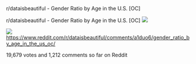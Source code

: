 r/dataisbeautiful - Gender Ratio by Age in the U.S. [OC]

r/dataisbeautiful - Gender Ratio by Age in the U.S. [OC]
![](../_resources/90cde62d217cac2fdbb5cd0cc618e5f3.png)

![](../_resources/87e970e47c8dd6f7c96045788018a758.png)https://www.reddit.com/r/dataisbeautiful/comments/a1duo6/gender_ratio_by_age_in_the_us_oc/

19,679 votes and 1,212 comments so far on Reddit